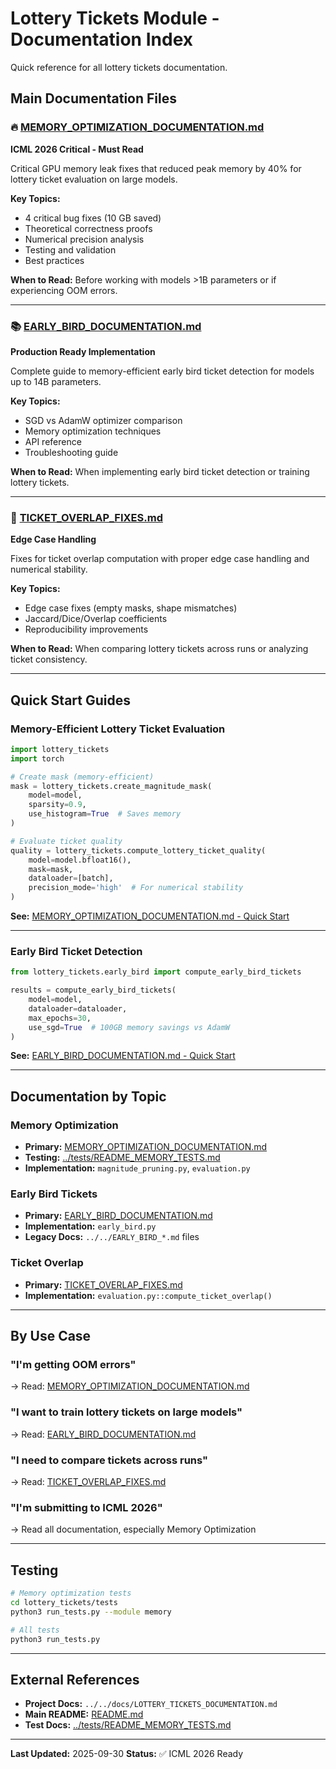 # Lottery Tickets Module - Documentation Index

Quick reference for all lottery tickets documentation.

## Main Documentation Files

### 🔥 **[MEMORY_OPTIMIZATION_DOCUMENTATION.md](MEMORY_OPTIMIZATION_DOCUMENTATION.md)**
**ICML 2026 Critical - Must Read**

Critical GPU memory leak fixes that reduced peak memory by 40% for lottery ticket evaluation on large models.

**Key Topics:**
- 4 critical bug fixes (10 GB saved)
- Theoretical correctness proofs
- Numerical precision analysis
- Testing and validation
- Best practices

**When to Read:** Before working with models >1B parameters or if experiencing OOM errors.

---

### 📚 **[EARLY_BIRD_DOCUMENTATION.md](EARLY_BIRD_DOCUMENTATION.md)**
**Production Ready Implementation**

Complete guide to memory-efficient early bird ticket detection for models up to 14B parameters.

**Key Topics:**
- SGD vs AdamW optimizer comparison
- Memory optimization techniques
- API reference
- Troubleshooting guide

**When to Read:** When implementing early bird ticket detection or training lottery tickets.

---

### 🔧 **[TICKET_OVERLAP_FIXES.md](TICKET_OVERLAP_FIXES.md)**
**Edge Case Handling**

Fixes for ticket overlap computation with proper edge case handling and numerical stability.

**Key Topics:**
- Edge case fixes (empty masks, shape mismatches)
- Jaccard/Dice/Overlap coefficients
- Reproducibility improvements

**When to Read:** When comparing lottery tickets across runs or analyzing ticket consistency.

---

## Quick Start Guides

### Memory-Efficient Lottery Ticket Evaluation

```python
import lottery_tickets
import torch

# Create mask (memory-efficient)
mask = lottery_tickets.create_magnitude_mask(
    model=model,
    sparsity=0.9,
    use_histogram=True  # Saves memory
)

# Evaluate ticket quality
quality = lottery_tickets.compute_lottery_ticket_quality(
    model=model.bfloat16(),
    mask=mask,
    dataloader=[batch],
    precision_mode='high'  # For numerical stability
)
```

**See:** [MEMORY_OPTIMIZATION_DOCUMENTATION.md - Quick Start](MEMORY_OPTIMIZATION_DOCUMENTATION.md#quick-start)

---

### Early Bird Ticket Detection

```python
from lottery_tickets.early_bird import compute_early_bird_tickets

results = compute_early_bird_tickets(
    model=model,
    dataloader=dataloader,
    max_epochs=30,
    use_sgd=True  # 100GB memory savings vs AdamW
)
```

**See:** [EARLY_BIRD_DOCUMENTATION.md - Quick Start](EARLY_BIRD_DOCUMENTATION.md#quick-start)

---

## Documentation by Topic

### Memory Optimization
- **Primary:** [MEMORY_OPTIMIZATION_DOCUMENTATION.md](MEMORY_OPTIMIZATION_DOCUMENTATION.md)
- **Testing:** [../tests/README_MEMORY_TESTS.md](../tests/README_MEMORY_TESTS.md)
- **Implementation:** `magnitude_pruning.py`, `evaluation.py`

### Early Bird Tickets
- **Primary:** [EARLY_BIRD_DOCUMENTATION.md](EARLY_BIRD_DOCUMENTATION.md)
- **Implementation:** `early_bird.py`
- **Legacy Docs:** `../../EARLY_BIRD_*.md` files

### Ticket Overlap
- **Primary:** [TICKET_OVERLAP_FIXES.md](TICKET_OVERLAP_FIXES.md)
- **Implementation:** `evaluation.py::compute_ticket_overlap()`

---

## By Use Case

### "I'm getting OOM errors"
→ Read: [MEMORY_OPTIMIZATION_DOCUMENTATION.md](MEMORY_OPTIMIZATION_DOCUMENTATION.md)

### "I want to train lottery tickets on large models"
→ Read: [EARLY_BIRD_DOCUMENTATION.md](EARLY_BIRD_DOCUMENTATION.md)

### "I need to compare tickets across runs"
→ Read: [TICKET_OVERLAP_FIXES.md](TICKET_OVERLAP_FIXES.md)

### "I'm submitting to ICML 2026"
→ Read all documentation, especially Memory Optimization

---

## Testing

```bash
# Memory optimization tests
cd lottery_tickets/tests
python3 run_tests.py --module memory

# All tests
python3 run_tests.py
```

---

## External References

- **Project Docs:** `../../docs/LOTTERY_TICKETS_DOCUMENTATION.md`
- **Main README:** [README.md](README.md)
- **Test Docs:** [../tests/README_MEMORY_TESTS.md](../tests/README_MEMORY_TESTS.md)

---

**Last Updated:** 2025-09-30
**Status:** ✅ ICML 2026 Ready
